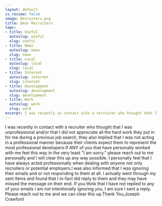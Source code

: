 ```yaml
--- 
layout: default
is_review: false
image: Recruiters.png
title: Dear Recruiters
tags: 
- title: Useful
  autoslug: useful
  slug: useful
- title: News
  autoslug: news
  slug: news
- title: Local
  autoslug: local
  slug: local
- title: Internet
  autoslug: internet
  slug: internet
- title: Development
  autoslug: development
  slug: development
- title: Work
  autoslug: work
  slug: work
excerpt: I was recently in contact with a recruiter who thought that I was unprofessional and/or that I did not appreciate all the hard work they put in for me during a previous job search, they also implied that I was not acting in a professional manner because their clients expect them to represent the most professional developers.
---
```

I was recently in contact with a recruiter who thought that I was unprofessional and/or that I did not appreciate all the hard work they put in for me during a previous job search, they also implied that I was not acting in a professional manner because their clients expect them to represent the most professional developers.If ANY of you that have personally worked with me feel this way in the very least "I am sorry." please reach out to me personally and I will clear this up any way possible.  I personally feel that I have always acted professionally when dealing with *anyone* not only recruiters or potential employers.I was also informed that I was ignoring their emails and or not responding to them at all.  I actually went through my sent items and found that I in-fact did reply to them and they may have missed the message on their end.  If you think that I have not replied to any of your emails I am *not* intentionally ignoring you, I am sure I sent a reply.  Please reach out to me and we can clear this up.Thank You,Joseph Crawford
